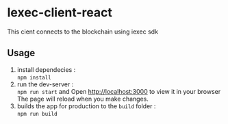 # Iexec-client-react

This cient connects to the blockchain using iexec sdk



## Usage

1. install dependecies :\
`npm install`
2. run the dev-server :\
`npm run start` and Open [http://localhost:3000](http://localhost:3000) to view it in your browser
The page will reload when you make changes.
4. builds the app for production to the `build` folder :\
`npm run build`


